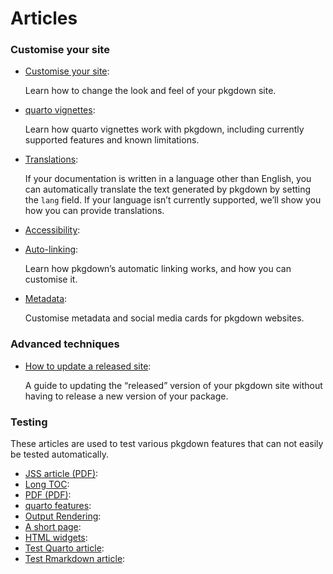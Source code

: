 # Articles

### Customise your site

- [Customise your
  site](https://pkgdown.r-lib.org/dev/articles/customise.md):

  Learn how to change the look and feel of your pkgdown site.

- [quarto vignettes](https://pkgdown.r-lib.org/dev/articles/quarto.md):

  Learn how quarto vignettes work with pkgdown, including currently
  supported features and known limitations.

- [Translations](https://pkgdown.r-lib.org/dev/articles/translations.md):

  If your documentation is written in a language other than English, you
  can automatically translate the text generated by pkgdown by setting
  the `lang` field. If your language isn’t currently supported, we’ll
  show you how you can provide translations.

- [Accessibility](https://pkgdown.r-lib.org/dev/articles/accessibility.md):

- [Auto-linking](https://pkgdown.r-lib.org/dev/articles/linking.md):

  Learn how pkgdown’s automatic linking works, and how you can customise
  it.

- [Metadata](https://pkgdown.r-lib.org/dev/articles/metadata.md):

  Customise metadata and social media cards for pkgdown websites.

### Advanced techniques

- [How to update a released
  site](https://pkgdown.r-lib.org/dev/articles/how-to-update-released-site.md):

  A guide to updating the “released” version of your pkgdown site
  without having to release a new version of your package.

### Testing

These articles are used to test various pkgdown features that can not
easily be tested automatically.

- [JSS article
  (PDF)](https://pkgdown.r-lib.org/dev/articles/test/jss.pdf):
- [Long TOC](https://pkgdown.r-lib.org/dev/articles/test/long-toc.md):
- [PDF (PDF)](https://pkgdown.r-lib.org/dev/articles/test/pdf.pdf):
- [quarto
  features](https://pkgdown.r-lib.org/dev/articles/test/quarto-features.md):
- [Output
  Rendering](https://pkgdown.r-lib.org/dev/articles/test/rendering.md):
- [A short page](https://pkgdown.r-lib.org/dev/articles/test/short.md):
- [HTML
  widgets](https://pkgdown.r-lib.org/dev/articles/test/widgets.md):
- [Test Quarto
  article](https://pkgdown.r-lib.org/dev/articles/test-quarto-article.md):
- [Test Rmarkdown
  article](https://pkgdown.r-lib.org/dev/articles/test-rmarkdown-article.md):
